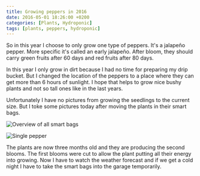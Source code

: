 ```yaml
---
title: Growing peppers in 2016
date: 2016-05-01 18:26:00 +0200
categories: [Plants, Hydroponic]
tags: [plants, peppers, hydroponic]
---
```


So in this year I choose to only grow one type of peppers.
It's a jalapeño pepper.
More specific it's called an early jalapeño.
After bloom, they should carry green fruits after 60 days and red fruits after 80 days.

In this year I only grow in dirt because I had no time for preparing my drip bucket.
But I changed the location of the peppers to a place where they can get more than 6 hours of sunlight.
I hope that helps to grow nice bushy plants and not so tall ones like in the last years.

Unfortunately I have no pictures from growing the seedlings to the current size.
But I toke some pictures today after moving the plants in their smart bags.

![Overview of all smart bags](/assets/img/2016/05/all_peppers.jpg)

![Single pepper](/assets/img/2016/05/pepper_single.jpg)

The plants are now three months old and they are producing the second blooms.
The first blooms were cut to allow the plant putting all their energy into growing.
Now I have to watch the weather forecast and if we get a cold night I have to take the smart bags into the garage temporarily.
